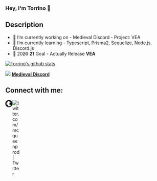 ### Hey, I'm Torrino 👋

## Description
- 🔭 I’m currently working on - Medieval Discord - Project: VEA
- 🌱 I’m currently learning - Typescript, Prisma2, Sequelize, Node.js, Discord.js
- 🥅 20~~20~~ **21** Goal - Actually Release **VEA**

[![Torrino's github stats](https://github-readme-stats.vercel.app/api?username=Torrino&count_private=true&include_all_commits=true&theme=radical)](https://google.com)

<img src="https://cdn.discordapp.com/icons/318085957540642826/a_a4357f03d521147f1986318c06de9336.png?size=512" width="50px">  **[Medieval Discord](https://medievaldiscordrp.com "Medieval RPG in a Discord server.")**

## Connect with me:
[<img align="left" alt="medievaldiscordrp.com" width="22px" src="https://raw.githubusercontent.com/iconic/open-iconic/master/svg/globe.svg" />][website]
[<img align="left" alt="twitter.com/mcqueenprod | Twitter" width="22px" src="https://cdn.jsdelivr.net/npm/simple-icons@v3/icons/twitter.svg" />][twitter]
<br />


<!-- This section you create this variables that are used above -->
[website]: https://medievaldiscordrp.com
[twitter]: https://twitter.com/mcqueenprod
